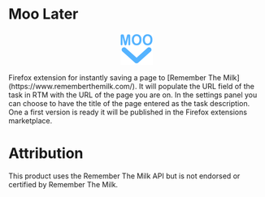 # Moo Later
<p align="center">
  <img src="data/icon-2-64.png?raw=true" alt="Moo Later Logo"/>
</p>
Firefox extension for instantly saving a page to [Remember The Milk](https://www.rememberthemilk.com/). It will populate the URL field of the task in RTM with the URL of the page you are on. In the settings panel you can choose to have the title of the page entered as the task description. One a first version is ready it will be published in the Firefox extensions marketplace.

# Attribution
This product uses the Remember The Milk API but is not endorsed or certified by Remember The Milk.
